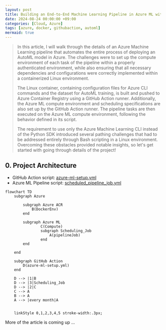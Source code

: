 ```yaml
---
layout: post
title: Building an End-to-End Machine Learning Pipeline in Azure ML with a Dockerized Compute Environment 
date: 2024-08-24 00:00:00 +09:00
categories: [Cloud, Azure]
tags: [azure, docker, githubaction, automl]            
mermaid: true
---
```


> In this article, I will walk through the details of an Azure Machine Learning pipeline that automates the entire process of deploying an AutoML model in Azure. The challenges were to set up the compute environment of each task of the pipeline within a properly authenticated environment, while also ensuring that all necessary dependencies and configurations were correctly implemented within a containerized Linux environment. 
> 
> The Linux container, containing configuration files for Azure CLI commands and the dataset for AutoML training, is built and pushed to Azure Container Registry using a GitHub Action runner. Additionally, the Azure ML compute environment and scheduling specifications are also set up by the GitHub Action runner. The pipeline tasks are then executed on the Azure ML compute environment, following the behavior defined in its script.
>
> The requirement to use only the Azure Machine Learning CLI instead of the Python SDK introduced several pathing challenges that had to be addressed entirely through Bash scripting in a Linux environment. Overcoming these obstacles provided notable insights, so let's get started with going through details of the project!

## 0. Project Architecture 

- GitHub Action script: [azure-ml-setup.yml](https://github.com/CynicDog/Azure-ML-automation-research/blob/main/.github/workflows/azure-ml-setup.yml)
- Azure ML Pipeline script: [scheduled_pipeline_job.yml](https://github.com/CynicDog/Azure-ML-automation-research/blob/main/scripts/scheduled_pipeline_job.yml)

```mermaid
flowchart TD
    subgraph Azure
        
        subgraph Azure ACR
            B(DockerEnv)
        end

        subgraph Azure ML
                C(Compute)
                subgraph Scheduling_Job
                    A(pipelineJob) 
                end 
        end 

    end 

    subgraph GitHub Action
        D(azure-ml-setup.yml)
    end 
    
    D --> |1|B 
    D --> |3|Scheduling_Job
    D --> |2|C
    C --> A
    B --> A
    A --> |every month|A
 
    
    linkStyle 0,1,2,3,4,5 stroke-width:.3px;
```

More of the article is coming up ...

